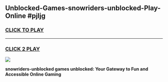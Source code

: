 
## Unblocked-Games-snowriders-unblocked-Play-Online #pjljg
<h3>
<a href="https://news.freeplayer.one?title=snowriders-unblocked&ref=3">CLICK TO PLAY</a></h3>
<hr>

<h3>
<a href="https://news.freeplayer.one?title=snowriders-unblocked&ref=3">CLICK 2 PLAY</a>
  
</h3>

<a href="https://news.freeplayer.one?title=snowriders-unblocked&ref=3"><img src="https://clearcache.store/games.png"></a>


**snowriders-unblocked games unblocked: Your Gateway to Fun and Accessible Online Gaming**
